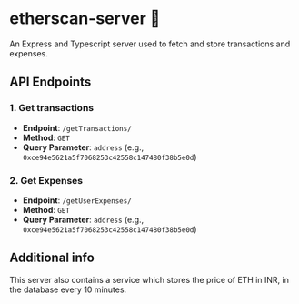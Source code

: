 # etherscan-server 🚀
An Express and Typescript server used to fetch and store transactions and expenses.

## API Endpoints
### 1. Get transactions
- **Endpoint**: `/getTransactions/`
- **Method**: `GET`
- **Query Parameter**: `address` (e.g., `0xce94e5621a5f7068253c42558c147480f38b5e0d`)

### 2. Get Expenses
- **Endpoint**: `/getUserExpenses/`
- **Method**: `GET`
- **Query Parameter**: `address` (e.g., `0xce94e5621a5f7068253c42558c147480f38b5e0d`)

## Additional info
This server also contains a service which stores the price of ETH in INR, in the database every 10 minutes. 
